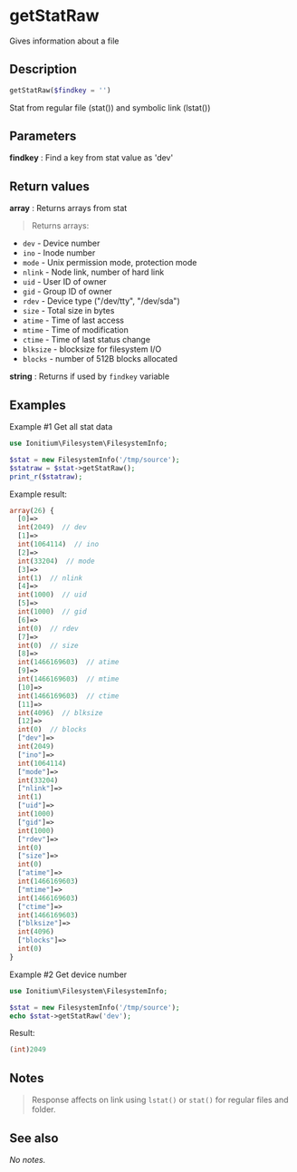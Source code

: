 # getStatRaw

Gives information about a file

## Description

```php
getStatRaw($findkey = '')
```

Stat from regular file (stat()) and symbolic link (lstat())

## Parameters

__findkey__
: Find a key from stat value as 'dev'

## Return values

__array__
: Returns arrays from stat
> Returns arrays:
  * `dev` - Device number
  * `ino` - Inode number
  * `mode` - Unix permission mode, protection mode
  * `nlink` - Node link, number of hard link
  * `uid` - User ID of owner
  * `gid` - Group ID of owner
  * `rdev` - Device type ("/dev/tty", "/dev/sda")
  * `size` - Total size in bytes
  * `atime` - Time of last access
  * `mtime` - Time of modification
  * `ctime` - Time of last status change
  * `blksize` - blocksize for filesystem I/O
  * `blocks` - number of 512B blocks allocated

__string__
: Returns if used by `findkey` variable

## Examples

Example #1 Get all stat data
```php
use Ionitium\Filesystem\FilesystemInfo;

$stat = new FilesystemInfo('/tmp/source');
$statraw = $stat->getStatRaw();
print_r($statraw);
```

Example result:

```php
array(26) {
  [0]=>
  int(2049)  // dev
  [1]=>
  int(1064114)  // ino
  [2]=>
  int(33204)  // mode
  [3]=>
  int(1)  // nlink
  [4]=>
  int(1000)  // uid
  [5]=>
  int(1000)  // gid
  [6]=>
  int(0)  // rdev
  [7]=>
  int(0)  // size
  [8]=>
  int(1466169603)  // atime
  [9]=>
  int(1466169603)  // mtime
  [10]=>
  int(1466169603)  // ctime
  [11]=>
  int(4096)  // blksize
  [12]=>
  int(0)  // blocks
  ["dev"]=>
  int(2049)
  ["ino"]=>
  int(1064114)
  ["mode"]=>
  int(33204)
  ["nlink"]=>
  int(1)
  ["uid"]=>
  int(1000)
  ["gid"]=>
  int(1000)
  ["rdev"]=>
  int(0)
  ["size"]=>
  int(0)
  ["atime"]=>
  int(1466169603)
  ["mtime"]=>
  int(1466169603)
  ["ctime"]=>
  int(1466169603)
  ["blksize"]=>
  int(4096)
  ["blocks"]=>
  int(0)
}
```

Example #2 Get device number
```php
use Ionitium\Filesystem\FilesystemInfo;

$stat = new FilesystemInfo('/tmp/source');
echo $stat->getStatRaw('dev');
```

Result:

```php
(int)2049
```

## Notes

> Response affects on link using `lstat()` or `stat()` for regular files and folder.

## See also

_No notes._